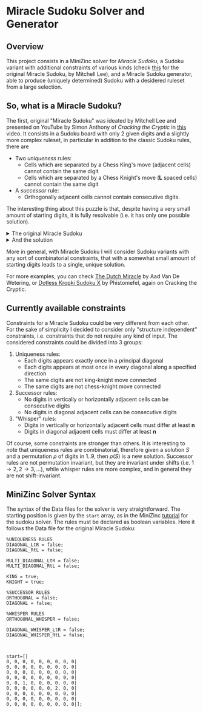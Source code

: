 # Miracle Sudoku Solver and Generator
## Overview
This project consists in a MiniZinc solver for *Miracle Sudoku*, a Sudoku variant with additional constraints of various kinds (check [this](https://www.youtube.com/watch?v=yKf9aUIxdb4) for the original Miracle Sudoku, by Mitchell Lee), and a Miracle Sudoku generator, able to produce (uniquely determined) Sudoku with a desidered ruleset from a large selection.

## So, what is a Miracle Sudoku?
The first, original "Miracle Sudoku" was ideated by Mitchell Lee and presented on YouTube by Simon Anthony of *Cracking the Cryptic* in [this](https://www.youtube.com/watch?v=yKf9aUIxdb4) video. It consists in a Sudoku board with only $2$ given digits and a slightly more complex ruleset, in particular in addition to the classic Sudoku rules, there are
* Two *uniqueness* rules:
	* Cells which are separated by a Chess King's move (adjacent  cells) cannot contain the same digit
	* Cells which are separated by a Chess Knight's move (**L** spaced cells) cannot contain the same digit
* A *successor* rule:
	* Orthogonally adjacent cells cannot contain consecutive digits.

The interesting thing about this puzzle is that, despite having a very small amount of starting digits, it is fully resolvable (i.e. it has only one possible solution).



   <details>
      <summary>The original Miracle Sudoku</summary>
      
	    - - -  - - -  - - -  
	    - - -  - - -  - - -  
	    - - -  - - -  - - -  
	    
	    - - -  - - -  - - -  
	    - - 1  - - -  - - -  
	    - - -  - - -  2 - -  
	    
	    - - -  - - -  - - -  
	    - - -  - - -  - - -  
	    - - -  - - -  - - - 
 
</details>



<details>
  <summary>And the solution</summary>

	4 8 3  7 2 6  1 5 9  
	7 2 6  1 5 9  4 8 3  
	1 5 9  4 8 3  7 2 6  

	8 3 7  2 6 1  5 9 4  
	2 6 1  5 9 4  8 3 7  
	5 9 4  8 3 7  2 6 1  

	3 7 2  6 1 5  9 4 8  
	6 1 5  9 4 8  3 7 2  
	9 4 8  3 7 2  6 1 5
    
</details>


More in general, with Miracle Sudoku I will consider Sudoku variants with any sort of combinatorial constraints, that with a somewhat small amount of starting digits leads to a single, unique solution.

For more examples, you can check [The Dutch Miracle](https://www.youtube.com/watch?v=wUnnXwLTbnA&t=457s) by Aad Van De Wetering, or [Dotless Kropki Sudoku X](https://www.youtube.com/watch?v=1QP7yviZYTU&t=262s) by Phistomefel, again on Cracking the Cryptic.

## Currently available constraints

Constraints for a Miracle Sudoku could be very different from each other. For the sake of simplicity I decided to consider only "structure independent" constraints, i.e. constraints that do not require any kind of input. The considered constraints could be divided into $3$ groups:
1. Uniqueness rules:
	* Each digits appears exactly once in a principal diagonal 
	* Each digits appears at most once in every diagonal along a specified direction
	* The same digits are not king-knight move connected
	* The same digits are not chess-knight move connected
2. Successor rules:
	* No digits in vertically or horizontally adjacent cells can be consecutive digits 
	* No digits in diagonal adjacent cells can be consecutive digits 
3. "Whisper" rules:
	* Digits in vertically or horizontally adjacent cells must differ at least **n**
	* Digits in diagonal adjacent cells must differ at least **n**

Of course, some constraints are stronger than others. It is interesting to note that uniqueness rules are combinatorial, therefore given a solution $S$ and a permutation $\rho$ of digits in $1..9$, then $\rho(S)$ is a new solution. Successor rules are not permutation invariant, but they are invariant under shifts (i.e. $1\to 2, 2\to 3,\dots$), while whisper rules are more complex, and in general they are not shift-invariant.

## MiniZinc Solver Syntax

The syntax of the Data files for the solver is very straightforward. The starting position is given by the `start` array, as in the MiniZinc [tutorial](https://www.minizinc.org/doc-2.5.5/en/modelling2.html?highlight=sudoku) for the sudoku solver. The rules must be declared as boolean variables. Here it follows the Data file for the original Miracle Sudoku:  

    %UNIQUENESS RULES
	DIAGONAL_LtR = false;
	DIAGONAL_RtL = false;

	MULTI_DIAGONAL_LtR = false;
	MULTI_DIAGONAL_RtL = false;

	KING = true;
	KNIGHT = true;

	%SUCCESSOR RULES
	ORTHOGONAL = false;
	DIAGONAL = false;

	%WHISPER RULES
	ORTHOGONAL_WHISPER = false;

	DIAGONAL_WHISPER_LtR = false;
	DIAGONAL_WHISPER_RtL = false;



	start=[|
	0, 0, 0, 0, 0, 0, 0, 0, 0|
	0, 0, 0, 0, 0, 0, 0, 0, 0|
	0, 0, 0, 0, 0, 0, 0, 0, 0|
	0, 0, 0, 0, 0, 0, 0, 0, 0|
	0, 0, 1, 0, 0, 0, 0, 0, 0|
	0, 0, 0, 0, 0, 0, 2, 0, 0|
	0, 0, 0, 0, 0, 0, 0, 0, 0|
	0, 0, 0, 0, 0, 0, 0, 0, 0|
	0, 0, 0, 0, 0, 0, 0, 0, 0|];

